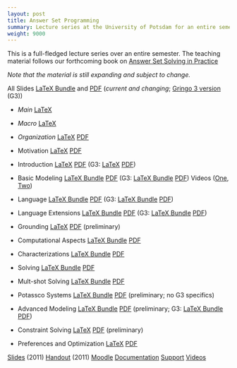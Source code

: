 ```yaml
---
layout: post
title: Answer Set Programming
summary: Lecture series at the University of Potsdam for an entire semester.
weight: 9000
---
```


This is a full-fledged lecture series over an entire semester.
The teaching material follows our forthcoming book on 
[Answer Set Solving in Practice](book.html)

*Note that the material is still expanding and subject to change.*

All Slides 
[LaTeX Bundle](http://www.cs.uni-potsdam.de/~torsten/Potassco/Slides/asp.tgz)
and
[PDF](http://www.cs.uni-potsdam.de/~torsten/Potassco/Slides/asp.pdf)
(*current and changing*; [Gringo 3 version](http://www.cs.uni-potsdam.de/~torsten/Potassco/Slides/asp3.pdf) (G3))

- *Main*
  [LaTeX](http://www.cs.uni-potsdam.de/~torsten/Potassco/Slides/asp.tex)
- *Macro*
  [LaTeX](http://www.cs.uni-potsdam.de/~torsten/Potassco/Slides/macro.tex)
- *Organization*
  [LaTeX](http://www.cs.uni-potsdam.de/~torsten/Potassco/Slides/organization.tex)
  [PDF](http://www.cs.uni-potsdam.de/~torsten/Potassco/Slides/organization.pdf)

- Motivation
  [LaTeX](http://www.cs.uni-potsdam.de/~torsten/Potassco/Slides/motivation.tex)
  [PDF](http://www.cs.uni-potsdam.de/~torsten/Potassco/Slides/motivation.pdf)
- Introduction
  [LaTeX](http://www.cs.uni-potsdam.de/~torsten/Potassco/Slides/introduction.tex)
  [PDF](http://www.cs.uni-potsdam.de/~torsten/Potassco/Slides/introduction.pdf)
  (G3: [LaTeX](http://www.cs.uni-potsdam.de/~torsten/Potassco/Slides/introduction3.tex)
  [PDF](http://www.cs.uni-potsdam.de/~torsten/Potassco/Slides/introduction3.pdf))
- Basic Modeling
  [LaTeX Bundle](http://www.cs.uni-potsdam.de/~torsten/Potassco/Slides/modeling.tgz)
  [PDF](http://www.cs.uni-potsdam.de/~torsten/Potassco/Slides/modeling.pdf)
  (G3: [LaTeX Bundle](http://www.cs.uni-potsdam.de/~torsten/Potassco/Slides/modeling3.tgz)
  [PDF](http://www.cs.uni-potsdam.de/~torsten/Potassco/Slides/modeling3.pdf)) 
  Videos ([One](videos.html#workflow), [Two](videos.html#modeling))
- Language
  [LaTeX Bundle](http://www.cs.uni-potsdam.de/~torsten/Potassco/Slides/language.tgz)
  [PDF](http://www.cs.uni-potsdam.de/~torsten/Potassco/Slides/language.pdf)
  (G3: [LaTeX Bundle](http://www.cs.uni-potsdam.de/~torsten/Potassco/Slides/language3.tgz)
  [PDF](http://www.cs.uni-potsdam.de/~torsten/Potassco/Slides/language3.pdf))
- Language Extensions
  [LaTeX Bundle](http://www.cs.uni-potsdam.de/~torsten/Potassco/Slides/extensions.tgz)
  [PDF](http://www.cs.uni-potsdam.de/~torsten/Potassco/Slides/extensions.pdf)
  (G3: [LaTeX Bundle](http://www.cs.uni-potsdam.de/~torsten/Potassco/Slides/extensions3.tgz)
  [PDF](http://www.cs.uni-potsdam.de/~torsten/Potassco/Slides/extensions3.pdf))
- Grounding
  [LaTeX](http://www.cs.uni-potsdam.de/~torsten/Potassco/Slides/grounding.tex)
  [PDF](http://www.cs.uni-potsdam.de/~torsten/Potassco/Slides/grounding.pdf)
  (preliminary)
- Computational Aspects
  [LaTeX Bundle](http://www.cs.uni-potsdam.de/~torsten/Potassco/Slides/computation.tgz)
  [PDF](http://www.cs.uni-potsdam.de/~torsten/Potassco/Slides/computation.pdf)
- Characterizations
  [LaTeX Bundle](http://www.cs.uni-potsdam.de/~torsten/Potassco/Slides/characterizations.tgz)
  [PDF](http://www.cs.uni-potsdam.de/~torsten/Potassco/Slides/characterizations.pdf)
- Solving
  [LaTeX Bundle](http://www.cs.uni-potsdam.de/~torsten/Potassco/Slides/solving.tgz)
  [PDF](http://www.cs.uni-potsdam.de/~torsten/Potassco/Slides/solving.pdf)
- Mult-shot Solving
  [LaTeX Bundle](http://www.cs.uni-potsdam.de/~torsten/Potassco/Slides/msolving.tgz)
  [PDF](http://www.cs.uni-potsdam.de/~torsten/Potassco/Slides/msolving.pdf)
- Potassco Systems
  [LaTeX Bundle](http://www.cs.uni-potsdam.de/~torsten/Potassco/Slides/systems.tgz)
  [PDF](http://www.cs.uni-potsdam.de/~torsten/Potassco/Slides/systems.pdf)
  (preliminary; no G3 specifics)
- Advanced Modeling
  [LaTeX Bundle](http://www.cs.uni-potsdam.de/~torsten/Potassco/Slides/encoding.tgz)
  [PDF](http://www.cs.uni-potsdam.de/~torsten/Potassco/Slides/encoding.pdf)
  (preliminary; 
  G3: [LaTeX Bundle](http://www.cs.uni-potsdam.de/~torsten/Potassco/Slides/encoding3.tgz)
  [PDF](http://www.cs.uni-potsdam.de/~torsten/Potassco/Slides/encoding3.pdf))
- Constraint Solving
  [LaTeX](http://www.cs.uni-potsdam.de/~torsten/Potassco/Slides/csolving.tex)
  [PDF](http://www.cs.uni-potsdam.de/~torsten/Potassco/Slides/csolving.pdf)
  (preliminary)
- Preferences and Optimization
  [LaTeX](http://www.cs.uni-potsdam.de/~torsten/Potassco/Slides/preferences.tex)
  [PDF](http://www.cs.uni-potsdam.de/~torsten/Potassco/Slides/preferences.pdf)

[Slides](http://www.cs.uni-potsdam.de/~torsten/Lehre/ASP/Folien/asp-slides.pdf) (2011)
[Handout](http://www.cs.uni-potsdam.de/~torsten/Lehre/ASP/Folien/asp-handout.pdf) (2011)
[Moodle](http://moodle.cs.uni-potsdam.de/course/view.php?id=39)
[Documentation](http://sourceforge.net/projects/potassco/files/guide/) 
[Support](/support/)
[Videos](/doc/videos/)

